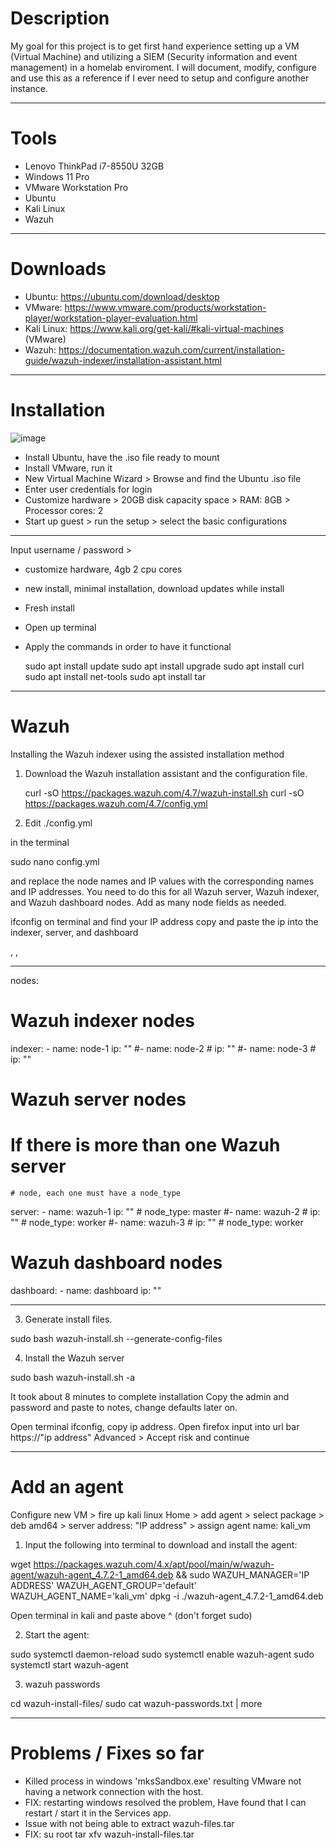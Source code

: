 # Description
My goal for this project is to get first hand experience setting up a VM (Virtual Machine) and utilizing a SIEM (Security information and event management) in a homelab enviroment. I will document, modify, configure and use this as a reference if I ever need to setup and configure another instance.
_____________________________________________________________________________________________________________________________________________________________________________________________________________________
# Tools 
- Lenovo ThinkPad i7-8550U 32GB
- Windows 11 Pro
- VMware Workstation Pro
- Ubuntu 
- Kali Linux
- Wazuh
_____________________________________________________________________________________________________________________________________________________________________________________________________________________
#  Downloads
-  Ubuntu:  https://ubuntu.com/download/desktop
-  VMware:  https://www.vmware.com/products/workstation-player/workstation-player-evaluation.html
-  Kali Linux:  https://www.kali.org/get-kali/#kali-virtual-machines (VMware)
-  Wazuh:  https://documentation.wazuh.com/current/installation-guide/wazuh-indexer/installation-assistant.html
_____________________________________________________________________________________________________________________________________________________________________________________________________________________
# Installation 
![image](https://github.com/cjspj/VM_SIEM_Homelab/assets/90308312/d4664cd0-0072-490a-8bd3-c74981ffd298)

-  Install Ubuntu, have the .iso file ready to mount 
-  Install VMware, run it
-  New Virtual Machine Wizard > Browse and find the Ubuntu .iso file
-  Enter user credentials for login
-  Customize hardware > 20GB disk capacity space > RAM: 8GB > Processor cores: 2
-  Start up guest > run the setup > select the basic configurations
_____________________________________________________________________________________________________________________________________________________________________________________________________________________




Input username / password > 




- customize hardware, 4gb 2 cpu cores
- new install, minimal installation, download updates while install
- Fresh install
- Open up terminal
- Apply the commands in order to have it functional 

  sudo apt install update
  sudo apt install upgrade
  sudo apt install curl
  sudo apt install net-tools
  sudo apt install tar




















  
_____________________________________________________________________________________________________________________________________________________________________________________________________________________
#  Wazuh

Installing the Wazuh indexer using the assisted installation method

1. Download the Wazuh installation assistant and the configuration file.
   
   curl -sO https://packages.wazuh.com/4.7/wazuh-install.sh
   curl -sO https://packages.wazuh.com/4.7/config.yml

2. Edit ./config.yml
   
in the terminal 

  sudo nano config.yml
   
   and replace the node names and IP values with the corresponding names and IP addresses.
   You need to do this for all Wazuh server, Wazuh indexer, and Wazuh dashboard nodes. Add as many node fields as needed.

ifconfig on terminal and find your IP address copy and paste the ip into the indexer, server, and dashboard 

<indexer-node-ip>, <wazuh-manager-ip>,  <dashboard-node-ip>

_____________________________________________________________________________________________________________________________________________________________________________________________________________________

   nodes:
  # Wazuh indexer nodes
  indexer:
    - name: node-1
      ip: "<indexer-node-ip>"
    #- name: node-2
    #  ip: "<indexer-node-ip>"
    #- name: node-3
    #  ip: "<indexer-node-ip>"

   # Wazuh server nodes
   # If there is more than one Wazuh server
    # node, each one must have a node_type
  server:
    - name: wazuh-1
      ip: "<wazuh-manager-ip>"
    #  node_type: master
    #- name: wazuh-2
    #  ip: "<wazuh-manager-ip>"
    #  node_type: worker
    #- name: wazuh-3
    #  ip: "<wazuh-manager-ip>"
    #  node_type: worker

  # Wazuh dashboard nodes
  dashboard:
    - name: dashboard
      ip: "<dashboard-node-ip>"
_____________________________________________________________________________________________________________________________________________________________________________________________________________________

3. Generate install files.
   
sudo bash wazuh-install.sh --generate-config-files

4. Install the Wazuh server

sudo bash wazuh-install.sh -a

It took about 8 minutes to complete installation
Copy the admin and password and paste to notes, change defaults later on.

Open terminal ifconfig, copy ip address.
Open firefox input into url bar https://"ip address"
Advanced > Accept risk and continue 

_____________________________________________________________________________________________________________________________________________________________________________________________________________________

# Add an agent

Configure new VM > fire up kali linux
Home > add agent > select package > deb amd64 > server address: "IP address" > assign agent name: kali_vm

1.  Input the following into terminal to download and install the agent:

wget https://packages.wazuh.com/4.x/apt/pool/main/w/wazuh-agent/wazuh-agent_4.7.2-1_amd64.deb && sudo WAZUH_MANAGER='IP ADDRESS' 
WAZUH_AGENT_GROUP='default' WAZUH_AGENT_NAME='kali_vm' dpkg -i ./wazuh-agent_4.7.2-1_amd64.deb

Open terminal in kali and paste above ^ (don't forget sudo)

2.  Start the agent:

sudo systemctl daemon-reload
sudo systemctl enable wazuh-agent
sudo systemctl start wazuh-agent

3. wazuh passwords
   
cd wazuh-install-files/
sudo cat wazuh-passwords.txt | more

_____________________________________________________________________________________________________________________________________________________________________________________________________________________
# Problems / Fixes so far

- Killed process in windows 'mksSandbox.exe' resulting VMware not having a network connection with the host.
- FIX: restarting windows resolved the problem, Have found that I can restart / start it in the Services app.
- Issue with not being able to extract wazuh-files.tar
- FIX:  su root tar xfv wazuh-install-files.tar



